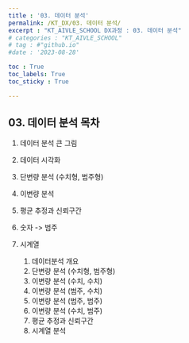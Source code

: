 ```yaml
---
title : '03. 데이터 분석' 
permalink: /KT_DX/03. 데이터 분석/
excerpt : "KT_AIVLE_SCHOOL DX과정 : 03. 데이터 분석"
# categories : "KT_AIVLE_SCHOOL"
# tag : #"github.io"
#date : '2023-08-28'

toc : True
toc_labels: True
toc_sticky : True

---
```


## 03. 데이터 분석 목차

1. 데이터 분석 큰 그림


2. 데이터 시각화
3. 단변량 분석 (수치형, 범주형)
4. 이변량 분석
5. 평균 추정과 신뢰구간
6. 숫자 -> 범주
7. 시계열 

    1. 데이터분석 개요 
    2. 단변량 분석 (수치형, 범주형)
    3. 이변량 분석 (수치, 수치)
    4. 이변량 분석 (범주, 수치)
    5. 이변량 분석 (범주, 범주)
    6. 이변량 분석 (수치, 범주)
    7. 평균 추정과 신뢰구간
    8. 시계열 분석